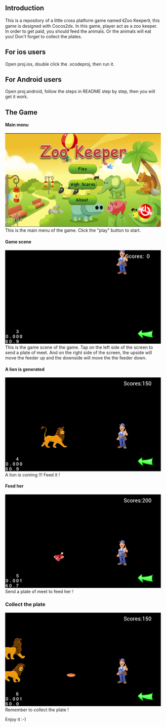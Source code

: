 ## Introduction

This is a repository of a little cross platform game named 《Zoo Keeper》, this game is designed with Cocos2dx. In this game, player act as a zoo keeper. In order to get paid, you should feed the animals. Or the animals will eat you! Don't forget to collect the plates.

## For ios users

Open proj.ios, double click the .xcodeproj, then run it.

## For Android users

Open proj.android, follow the steps in README step by step, then you will get it work. 

## The Game

#### Main menu
![Example](https://github.com/zhouyizirui/ZooKeeper/blob/master/pictures/main.png)
This is the main menu of the game. Click the "play" button to start.

#### Game scene
![Scene](https://github.com/zhouyizirui/ZooKeeper/blob/master/pictures/play.png)
This is the game scene of the game. Tap on the left side of the screen to send a plate of meet. And on the right side of the screen, the upside will move the feeder up and the downside will move the the feeder down.

#### A lion is generated
![Lion](https://github.com/zhouyizirui/ZooKeeper/blob/master/pictures/lion.png)
A lion is coming !!! Feed it !

#### Feed her
![Meet](https://github.com/zhouyizirui/ZooKeeper/blob/master/pictures/throw.png)
Send a plate of meet to feed her !

### Collect the plate
![Plate](https://github.com/zhouyizirui/ZooKeeper/blob/master/pictures/plate.png)
Remember to collect the plate !

Enjoy it :-)
